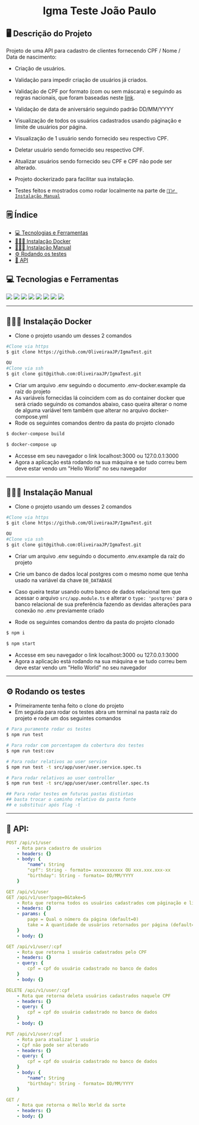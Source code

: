 <p align="center">
  <h1 align="center">
    Igma Teste João Paulo
  </h1>
</p>

## 🖥️ Descrição do Projeto

Projeto de uma API para cadastro de clientes fornecendo CPF / Nome / Data de nascimento:

- Criação de usuários.

- Validação para impedir criação de usuários já criados.
- Validação de CPF por formato (com ou sem máscara) e seguindo as regras nacionais, que foram baseadas neste <a href= "https://www.macoratti.net/alg_cpf.htm#:~:text=O" target="_blank"> link</a>.
- Validação de data de aniversário seguindo padrão DD/MM/YYYY
- Visualização de todos os usuários cadastrados usando páginação e limite de usuários por página.
- Visualização de 1 usuário sendo fornecido seu respectivo CPF.
- Deletar usuário sendo fornecido seu respectivo CPF.
- Atualizar usuários sendo fornecido seu CPF e CPF não pode ser alterado.
- Projeto dockerizado para facilitar sua instalação.
- Testes feitos e mostrados como rodar localmente na parte de [`💁🏻‍♂️ Instalação Manual`](#💁🏻‍♂️-instalação-manual)

## 🗒️ Índice

- [💻 Tecnologias e Ferramentas](#💻-tecnologias-e-ferramentas)
- [👨🏻‍💻 Instalação Docker](#👨🏻‍💻-instalação-docker)
- [💁🏻‍♂️ Instalação Manual](#💁🏻‍♂️-instalação-manual)
- [⚙ Rodando os testes](#⚙-rodando-os-testes)
- [🚀 API](#🚀-api)

## 💻 Tecnologias e Ferramentas

<img src="https://img.shields.io/badge/JavaScript-323330?style=for-the-badge&logo=javascript&logoColor=F7DF1E">
 <img src="https://img.shields.io/badge/Node.js-43853D?style=for-the-badge&logo=node.js&logoColor=white">
 <img src="https://img.shields.io/badge/nestjs-E0234E?style=for-the-badge&logo=nestjs&logoColor=white">
 <img src="https://img.shields.io/badge/typeorm-E0884E?style=for-the-badge&logo&logoColor=white">
 <img src="https://img.shields.io/badge/postgres-%23316192.svg?style=for-the-badge&logo=postgresql&logoColor=white">
<img src="https://img.shields.io/badge/typescript-%23007ACC.svg?style=for-the-badge&logo=typescript&logoColor=white">
<img src="https://img.shields.io/badge/docker-%230db7ed.svg?style=for-the-badge&logo=docker&logoColor=white">
<img src="https://img.shields.io/badge/Jest-C21325?style=for-the-badge&logo=jest&logoColor=white
">

---

## 👨🏻‍💻 Instalação Docker

- Clone o projeto usando um desses 2 comandos

```bash
#Clone via https
$ git clone https://github.com/OliveiraaJP/IgmaTest.git

OU
#Clone via ssh
$ git clone git@github.com:OliveiraaJP/IgmaTest.git
```

- Criar um arquivo .env seguindo o documento .env-docker.example da raíz do projeto
- As variáveis fornecidas lá coincidem com as do container docker que será criado seguindo os comandos abaixo, caso queira alterar o nome de alguma variável tem também que alterar no arquivo docker-compose.yml
- Rode os seguintes comandos dentro da pasta do projeto clonado

```bash
$ docker-compose build

$ docker-compose up
```

- Accesse em seu navegador o link localhost:3000 ou 127.0.0.1:3000
- Agora a aplicação está rodando na sua máquina e se tudo correu bem deve estar vendo um "Hello World" no seu navegador

---

## 💁🏻‍♂️ Instalação Manual

- Clone o projeto usando um desses 2 comandos

```bash
#Clone via https
$ git clone https://github.com/OliveiraaJP/IgmaTest.git

OU
#Clone via ssh
$ git clone git@github.com:OliveiraaJP/IgmaTest.git
```

- Criar um arquivo .env seguindo o documento .env.example da raíz do projeto

- Crie um banco de dados local postgres com o mesmo nome que tenha usado na variável da chave `DB_DATABASE`

- Caso queira testar usando outro banco de dados relacional tem que acessar o arquivo `src/app.module.ts` e alterar o `type: 'postgres'` para o banco relacional de sua preferência fazendo as devidas alterações para conexão no .env previamente criado

- Rode os seguintes comandos dentro da pasta do projeto clonado

```bash
$ npm i

$ npm start
```

- Accesse em seu navegador o link localhost:3000 ou 127.0.0.1:3000
- Agora a aplicação está rodando na sua máquina e se tudo correu bem deve estar vendo um "Hello World" no seu navegador


---
## ⚙ Rodando os testes
- Primeiramente tenha feito o clone do projeto
- Em seguida para rodar os testes abra um terminal na pasta raíz do projeto e rode um dos seguintes comandos

```bash
# Para puramente rodar os testes
$ npm run test

# Para rodar com porcentagem da cobertura dos testes
$ npm run test:cov

# Para rodar relativos ao user service
$ npm run test -t src/app/user/user.service.spec.ts

# Para rodar relativos ao user controller
$ npm run test -t src/app/user/user.controller.spec.ts

## Para rodar testes em futuras pastas distintas 
## basta trocar o caminho relativo da pasta fonte
## e substituir após flag -t
```
---

## 🚀 API:

```yml
POST /api/v1/user
    - Rota para cadastro de usuários
    - headers: {}
    - body: {
        "name": String
        "cpf": String - formato= xxxxxxxxxxx OU xxx.xxx.xxx-xx
        "birthday": String - formato= DD/MM/YYYY 
    }
```

```yml
GET /api/v1/user
GET /api/v1/user?page=0&take=5
    - Rota que retorna todos os usuários cadastrados com páginação e limite
    - headers: {}
    - params: {
        page = Qual o número da página (default=0)
        take = A quantidade de usuários retornados por página (default=5)
    }
    - body: {}
```

```yml
GET /api/v1/user/:cpf
    - Rota que retorna 1 usuário cadastrados pelo CPF
    - headers: {}
    - query: {
        cpf = cpf do usuário cadastrado no banco de dados
    }
    - body: {}
```

```yml
DELETE /api/v1/user/:cpf
    - Rota que retorna deleta usuários cadastrados naquele CPF
    - headers: {}
    - query: {
        cpf = cpf do usuário cadastrado no banco de dados
    }
    - body: {}
```

```yml
PUT /api/v1/user/:cpf
    - Rota para atualizar 1 usuário
    - Cpf não pode ser alterado
    - headers: {}
    - query: {
        cpf = cpf do usuário cadastrado no banco de dados
    }
    - body: {
        "name": String
        "birthday": String - formato= DD/MM/YYYY 
    }
```

```yml
GET /
    - Rota que retorna o Hello World da sorte
    - headers: {}
    - body: {}
```


